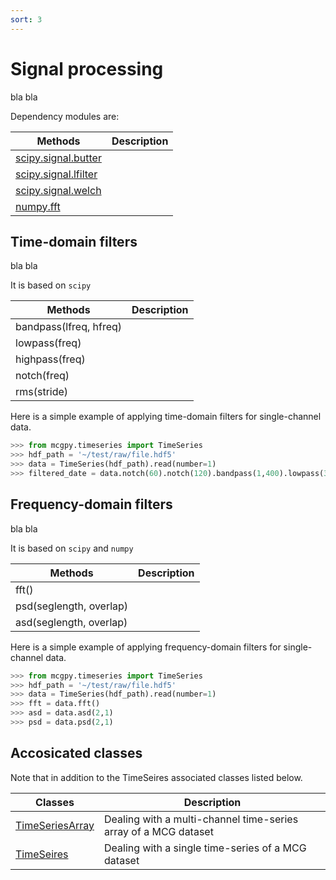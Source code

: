 ```yaml
---
sort: 3
---
```


# Signal processing

bla bla

Dependency modules are:

| Methods                 | Description                   |
|-------------------------|-------------------------------|
| [scipy.signal.butter]() |   | 
| [scipy.signal.lfilter]() |   | 
| [scipy.signal.welch]() |   | 
| [numpy.fft]() |   | 

## Time-domain filters

bla bla

It is based on `scipy`

| Methods                 | Description                   |
|-------------------------|-------------------------------|
| bandpass(lfreq, hfreq)  |   | 
| lowpass(freq)           |   |
| highpass(freq)          |   |
| notch(freq)             |   |
| rms(stride)             |   |

Here is a simple example of applying time-domain filters for single-channel data.

```python
>>> from mcgpy.timeseries import TimeSeries
>>> hdf_path = '~/test/raw/file.hdf5'
>>> data = TimeSeries(hdf_path).read(number=1)
>>> filtered_date = data.notch(60).notch(120).bandpass(1,400).lowpass(300).highpass(10).rms(1)
```

## Frequency-domain filters

bla bla

It is based on `scipy` and `numpy`

| Methods                 | Description                   |
|-------------------------|-------------------------------|
| fft()                   |   | 
| psd(seglength, overlap) |   |
| asd(seglength, overlap) |   |

Here is a simple example of applying frequency-domain filters for single-channel data.

```python
>>> from mcgpy.timeseries import TimeSeries
>>> hdf_path = '~/test/raw/file.hdf5'
>>> data = TimeSeries(hdf_path).read(number=1)
>>> fft = data.fft()
>>> asd = data.asd(2,1)
>>> psd = data.psd(2,1)
```

## Accosicated classes

Note that in addition to the TimeSeires associated classes listed below.

| Classes             | Description                   |
|---------------------|-------------------------------|
| [TimeSeriesArray]() | Dealing with a multi-channel time-series array of a MCG dataset | 
| [TimeSeires]()      | Dealing with a single time-series of a MCG dataset |
